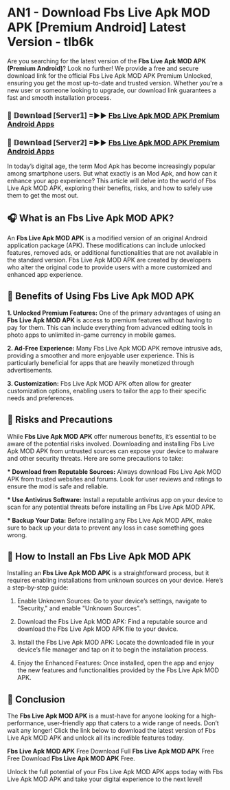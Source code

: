 # AN1 - Download Fbs Live Apk MOD APK [Premium Android] Latest Version - tlb6k

Are you searching for the latest version of the <strong>Fbs Live Apk MOD APK (Premium Android)</strong>? Look no further! We provide a free and secure download link for the official Fbs Live Apk MOD APK Premium Unlocked, ensuring you get the most up-to-date and trusted version. Whether you're a new user or someone looking to upgrade, our download link guarantees a fast and smooth installation process.


<h3>🔴 𝔻𝕠𝕨𝕟𝕝𝕠𝕒𝕕 [𝕊𝕖𝕣𝕧𝕖𝕣𝟙] =►► <a href="https://aan1.pages.dev?q=Fbs+Live+Apk+MOD+APK&ref=C5R">Fbs Live Apk MOD APK Premium Android Apps</a></h3>

<h3>🔴 𝔻𝕠𝕨𝕟𝕝𝕠𝕒𝕕 [𝕊𝕖𝕣𝕧𝕖𝕣𝟚] =►► <a href="https://aan1.pages.dev?q=Fbs+Live+Apk+MOD+APK&ref=R4T">Fbs Live Apk MOD APK Premium Android Apps</a></h3>


In today’s digital age, the term Mod Apk has become increasingly popular among smartphone users. But what exactly is an Mod Apk, and how can it enhance your app experience? This article will delve into the world of Fbs Live Apk MOD APK, exploring their benefits, risks, and how to safely use them to get the most out.


<h2>🎧 What is an Fbs Live Apk MOD APK?</h2>

An <strong>Fbs Live Apk MOD APK</strong> is a modified version of an original Android application package (APK). These modifications can include unlocked features, removed ads, or additional functionalities that are not available in the standard version. Fbs Live Apk MOD APK are created by developers who alter the original code to provide users with a more customized and enhanced app experience.


<h2>🌟 Benefits of Using Fbs Live Apk MOD APK</h2>

<strong> 1. Unlocked Premium Features:</strong> One of the primary advantages of using an <strong>Fbs Live Apk MOD APK</strong> is access to premium features without having to pay for them. This can include everything from advanced editing tools in photo apps to unlimited in-game currency in mobile games.

<strong> 2. Ad-Free Experience:</strong> Many Fbs Live Apk MOD APK remove intrusive ads, providing a smoother and more enjoyable user experience. This is particularly beneficial for apps that are heavily monetized through advertisements.

<strong> 3. Customization:</strong> Fbs Live Apk MOD APK often allow for greater customization options, enabling users to tailor the app to their specific needs and preferences.


<h2>🚀 Risks and Precautions</h2>

While <strong>Fbs Live Apk MOD APK</strong> offer numerous benefits, it’s essential to be aware of the potential risks involved. Downloading and installing Fbs Live Apk MOD APK from untrusted sources can expose your device to malware and other security threats. Here are some precautions to take:

<strong> * Download from Reputable Sources:</strong> Always download Fbs Live Apk MOD APK from trusted websites and forums. Look for user reviews and ratings to ensure the mod is safe and reliable.

<strong> * Use Antivirus Software:</strong> Install a reputable antivirus app on your device to scan for any potential threats before installing an Fbs Live Apk MOD APK.

<strong> * Backup Your Data:</strong> Before installing any Fbs Live Apk MOD APK, make sure to back up your data to prevent any loss in case something goes wrong.


<h2>🤔 How to Install an Fbs Live Apk MOD APK</h2>

Installing an <strong>Fbs Live Apk MOD APK</strong> is a straightforward process, but it requires enabling installations from unknown sources on your device. Here’s a step-by-step guide:

 1. Enable Unknown Sources: Go to your device’s settings, navigate to "Security," and enable "Unknown Sources".

 2. Download the Fbs Live Apk MOD APK: Find a reputable source and download the Fbs Live Apk MOD APK file to your device.

 3. Install the Fbs Live Apk MOD APK: Locate the downloaded file in your device’s file manager and tap on it to begin the installation process.

 4. Enjoy the Enhanced Features: Once installed, open the app and enjoy the new features and functionalities provided by the Fbs Live Apk MOD APK.


<h2>🎯 <strong>Conclusion</strong></h2>

The <strong>Fbs Live Apk MOD APK</strong> is a must-have for anyone looking for a high-performance, user-friendly app that caters to a wide range of needs. Don’t wait any longer! Click the link below to download the latest version of Fbs Live Apk MOD APK and unlock all its incredible features today.

<strong>Fbs Live Apk MOD APK</strong> Free Download Full <strong>Fbs Live Apk MOD APK</strong> Free Free Download <strong>Fbs Live Apk MOD APK</strong> Free.

Unlock the full potential of your Fbs Live Apk MOD APK apps today with Fbs Live Apk MOD APK and take your digital experience to the next level!